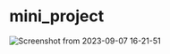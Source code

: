 # mini_project
 

![Screenshot from 2023-09-07 16-21-51](https://github.com/Rahul577503/mini_project/assets/82811506/2838f009-835b-47b0-b859-1d1643ed0187)

